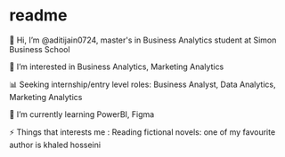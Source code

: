 # readme
👋 Hi, I’m @aditijain0724, master's in Business Analytics student at Simon Business School

👀 I’m interested in Business Analytics, Marketing Analytics

📊 Seeking internship/entry level roles: Business Analyst, Data Analytics, Marketing Analytics

🌱 I’m currently learning PowerBI, Figma

⚡ Things that interests me : Reading fictional novels: one of my favourite author is khaled hosseini
